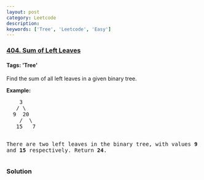 ```yaml
---
layout: post
category: Leetcode
description: 
keywords: ['Tree', 'Leetcode', 'Easy']
---
```

### [404. Sum of Left Leaves](https://leetcode.com/problems/sum-of-left-leaves)

#### Tags: 'Tree'

<div class="content__u3I1 question-content__JfgR"><div><p>Find the sum of all left leaves in a given binary tree.</p>
<p><b>Example:</b>
</p><pre>    3
   / \
  9  20
    /  \
   15   7

There are two left leaves in the binary tree, with values <b>9</b> and <b>15</b> respectively. Return <b>24</b>.
</pre>
<p></p></div></div>

### Solution

